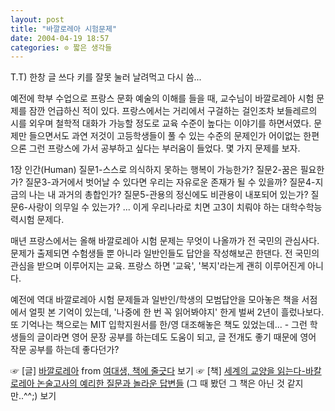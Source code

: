 ```yaml
---
layout: post
title: "바깔로레아 시험문제"
date: 2004-04-19 18:57
categories: ⊙ 짧은 생각들
---
```


T.T) 한창 글 쓰다 키를 잘못 눌러 날려먹고 다시 씀...

예전에 학부 수업으로 프랑스 문화 예술의 이해를 들을 때, 교수님이 바깔로레아 시험 문제를 잠깐 언급하신 적이 있다. 프랑스에서는 거리에서 구걸하는 걸인조차 보들레르의 시를 외우며 철학적 대화가 가능할 정도로 교육 수준이 높다는 이야기를 하면서였다. 문제만 들으면서도 과연 저것이 고등학생들이 풀 수 있는 수준의 문제인가 어이없는 한편으론 그런 프랑스에 가서 공부하고 싶다는 부러움이 들었다. 몇 가지 문제를 보자.

1장 인간(Human)
질문1-스스로 의식하지 못하는 행복이 가능한가? 
질문2-꿈은 필요한가? 
질문3-과거에서 벗어날 수 있다면 우리는 자유로운 존재가 될 수 있을까? 
질문4-지금의 나는 내 과거의 총합인가? 
질문5-관용의 정신에도 비관용이 내포되어 있는가? 
질문6-사랑이 의무일 수 있는가? 
...
이게 우리나라로 치면 고3이 치뤄야 하는 대학수학능력시험 문제다.

매년 프랑스에서는 올해 바깔로레아 시험 문제는 무엇이 나올까가 전 국민의 관심사다. 문제가 출제되면 수험생들 뿐 아니라 일반인들도 답안을 작성해보곤 한댄다. 전 국민의 관심을 받으며 이루어지는 교육. 프랑스 하면 '교육', '복지'라는게 괜히 이루어진게 아니다.

예전에 역대 바깔로레아 시험 문제들과 일반인/학생의 모범답안을 모아놓은 책을 서점에서 얼핏 본 기억이 있는데, '나중에 한 번 꼭 읽어봐야지' 한게 벌써 2년이 흘렀나보다. 또 기억나는 책으로는 MIT 입학지원서를 한/영 대조해놓은 책도 있었는데... - 그런 학생들의 글이라면 영어 문장 공부를 하는데도 도움이 되고, 글 전개도 좋기 때문에 영어 작문 공부를 하는데 좋다던가?

☞ [글] [바깔로레아](http://blog.naver.com/cherry2i/120001524729) from [여대생, 책에 줄긋다](http://blog.naver.com/cherry2i) 보기
☞ [책] [세계의 교양을 읽는다-바칼로레아 논술고사의 예리한 질문과 놀라운 답변들](http://www.aladdin.co.kr/catalog/book.asp?UID=1620238185&ISBN=8989899435) (그 때 봤던 그 책은 아닌 것 같지만..^^;) 보기

       
